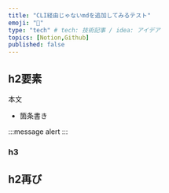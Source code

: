 ```yaml
---
title: "CLI経由じゃないmdを追加してみるテスト"
emoji: "🦎"
type: "tech" # tech: 技術記事 / idea: アイデア
topics: [Notion,Github]
published: false
---
```


## h2要素
本文
- 箇条書き

:::message
alert
:::
### h3
## h2再び
